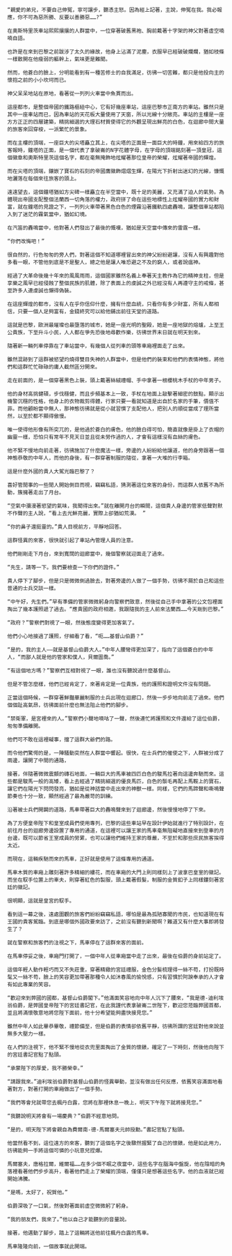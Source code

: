 	“親愛的弟兄，不要自己伸冤，寧可讓步，聽憑主怒。因為經上記著，主說，伸冤在我。我必報應，你不可為惡所勝、反要以善勝惡……?”

    在奧斯特里茨車站熙熙攘攘的人群當中，一位穿著破舊黑袍、胸前戴著十字架的神父對著虛空喃喃自語。

    也許是在來到巴黎之前跋涉了太久的緣故，他身上沾滿了泥塵，衣服早已經破破爛爛，猶如枝條一樣散開在他瘦弱的軀幹上，氣味更是難聞。

    然而，他蒼白的臉上，分明能看到有一種苦修士的自我滿足，彷彿一切苦難，都只是他投向主的懷抱之前的小小坎坷而已。

    神父呆呆地站在原地，看著從一列列火車當中魚貫而出。

    這座都市，是整個帝國的鐵路樞紐中心，它有好幾座車站，這座巴黎市正南方的車站。雖然只是其中一座車站而已，因為車站的天花板大量使用了天窗，所以光線十分敞亮。車站的主樓是一座方方正正的四層建築，精挑細選的大理石材質使得它的外觀呈現出鮮亮的白色，在迴廊中間大量的旅客來回穿梭，一派繁忙的景象。

    而在主樓的頂端，一座巨大的尖塔矗立其上，在尖塔的正面是一面巨大的時鐘，用來給四方的旅客報時，鐘塔的正面，是一個代表了拿破崙的N字花體字母，在字母的頂端銘刻著一頂皇冠，這個徽章和奧斯特里茨這個名字，都在毫無掩飾地炫耀著那位皇帝的榮耀，炫耀著帝國的輝煌。

    而在尖塔的頂端，鑲嵌了寶石的石刻的帝國鷹徽飾熠熠生輝，在陽光下折射出迷幻的光線，慷慨地灑落在每個來往旅客的頭上。

    遠遠望去，這個鐘塔猶如方尖碑一樣矗立在半空當中，既十足的美麗，又充滿了迫人的氣勢。為體現出帝國支配整個法蘭西一切角落的權力，政府拼了命在這些地標性上炫耀帝國的實力和財富，就在鐘塔的見證之下，一列列火車帶著黑色白色的煙霧沿著鐵軌四處轟鳴，讓整個車站都陷入到了迷茫的霧氣當中，猶如幻境。

    在汽笛的轟鳴當中，他對著人們發出了最後的慨嘆，猶如是天空當中傳來的雷霆一樣。

    “你們改悔吧！”

    很自然的，行色匆匆的旁人們，對著這個不知道哪裡冒出來的神父紛紛避讓，沒有人有興趣對他多看一眼，不管他到底是不是聖人，總之他是讓人唯恐避之不及的窮人，或者說瘟神。

    經過了大革命後幾十年來的風風雨雨，這個國家雖然名義上奉著天主教作為它的精神支柱，但是享樂之風早已經侵蝕了整個民族的肌體，除了表面上的虔誠之外已經沒有人再遵守主的戒條，甚至許多人連虔誠也懶得偽裝。

    在這座輝煌的都市，沒有人在乎你信仰什麼，擁有什麼血統，只看你有多少財富，所有人都相信，只要一個人足夠富有，金錢終究可以給他鋪出前往天堂的道路。

    這就是巴黎，歐洲最璀璨也最墮落的城市，她是一座光明的聖殿，她是一座地獄的熔爐，上至王公貴族，下至升斗小民，人人都在爭先恐後地尋歡作樂，彷彿世界末日就在明天到來。

    隨著新一輛列車停靠在了車站當中，有幾個人從列車的頭等車廂裡面走了出來。

    雖然混跡到了這群被慾望灼燒得雙目失神的人群當中，但是他們的裝束和他們的表情神態，將他們和這群忙忙碌碌的庸人截然區分開來。

    走在前面的，是一個穿著黑色上裝，頭上戴著絲絨禮帽、手中拿著一根櫻桃木手杖的中年男子。

    他的身材高挑健碩，步伐穩健，而且步頻基本上一致，手杖在地面上敲擊著細密的鼓點，顯示出機警沉穩的性格，他身上的衣物裁剪得體，行家只要一看就知道是出自於名家的手筆，價值不菲。而他顧盼當中無人，那神態彷彿就是從小就習慣了支配他人，把別人的順從當成了理所當然，以至於都不顯得傲慢。

    唯一使得他形像有所突兀的，是他過於蒼白的膚色，他的臉白得可怕，簡直就像是掛上了衣帽的幽靈一樣，恐怕只有常年不見天日並且從未勞作過的人，才會有這樣沒有血絲的膚色。

    他不緊不慢地向前走著，彷彿施加了什麼魔法一樣，旁邊的人紛紛給他讓道，他的身旁跟著一個神態恭敬的中年人，而他的身後，有一群穿著制服的隨從，拿著一大堆的行李箱。

    這是什麼外國的貴人大駕光臨巴黎了？

    喜好管閒事的一些閒人開始側目而視，竊竊私語，猜測著這位來客的身份，而這群人依舊不為所動，簇擁著走出了月台。

    “空氣中瀰漫著慾望的氣味，我聞得出來。”就在離開月台的瞬間，這個貴人身邊的管家低聲對默不作聲的主人說，“看上去光鮮亮麗，實際上卻猶如荒漠。 ”

    “你的鼻子還挺靈的。”貴人目視前方，平靜地回答。

    這群怪異的來客，很快就引起了車站內管理人員的注意。

    他們剛剛走下月台，來到寬闊的迴廊當中，幾個警察就迎面走了過來。

    “先生，請等一下。我們要檢查一下你們的證件。”

    貴人停下了腳步，但是只是微微側過臉去，對著旁邊的人做了一個手勢，彷彿不屑於自己和這些普通的士兵交談一樣。

    “中午好，先生們。”早有準備的管家微微躬身向警察們致意，然後從自己手中拿著的公文包裡面掏出了幾本護照遞了過去。“應貴國的政府相邀，我跟隨我的主人前來法蘭西……今天剛到巴黎。”

    “政府？”警察們對視了一眼，然後態度變得更加客氣了。

    他們小心地接過了護照，仔細看了看，“呃……基督山伯爵？”

    “是的，我的主人——就是基督山伯爵大人。”中年人腰彎得更加深了，指向了這個蒼白的中年人，“而鄙人就是他的管家和僕人，貝爾圖喬。”

    “有這個地方嗎？”警察們互相對視了一眼，誰也沒有聽說過什麼基督山。

    但是不管怎麼樣，他們已經肯定了，來著肯定是一位貴族，他的護照和證明文件沒有問題。

    正當這個時候，一群穿著鮮豔華麗制服的士兵出現在迴廊口，然後一步步地向前走了過來。他們個個趾高氣昂，彷彿面前什麼也無法阻止他們的腳步。

    “禁衛軍，是宮裡來的人。”警察們小聲地嘀咕了一聲，然後連忙將護照和文件還給了這位伯爵，匆匆準備離開。

    他們可不敢在這裡礙事，擋了這群大爺們的路。

    而令他們驚愕的是，一陣騷動突然在人群當中響起。很快，在士兵們的催使之下，人群被分成了兩邊，讓開了中間的通路，

    接著，伴隨著微微震顫的磚石地面，一輛巨大的馬車被四匹白色的駿馬拉著向這邊奔馳而來。這些都是駿馬一般的高矮，看上去經過了精挑細選的優良馬匹，白色的鬃毛再配上馬鞍上的寶石，讓它們在陽光下閃閃發亮，猶如是從神話當中走出來的神獸一樣。同樣，它們的馬蹄聲和嘶鳴聲節奏也十分一致，顯然經過了最為嚴苛的訓練。

    沿著被士兵們開闢的道路，馬車帶著巨大的轟鳴聲來到了迴廊邊，然後慢慢地停了下來。

    為了方便皇帝陛下和皇室成員們使用專列，巴黎的這些車站早在設計伊始就進行了特別設計，在前往月台的迴廊旁邊設置了專用的通道，在這裡可以讓王家的馬車毫無阻礙地直接來到登車的月台邊，既可以節省王室成員的勞累，也可以讓他們維持王家的尊嚴，不至於和那些庶民旅客挨得太近。

    而現在，這輛疾馳而來的馬車，正好就是使用了這條專用的通道。

    馬車木質的車廂上雕刻著許多精細的縷花，而在車廂的大門上則同樣刻上了波拿巴皇室的徽記。而坐在馭手位置上的車夫，則穿著紅色的製服，頭上戴著假髮，制服的金質釦子上同樣鏤刻著宮廷的徽記。

    很明顯，這就是皇宮的馭手。

    看到這一幕之後，遠處圍觀的旅客們紛紛竊竊私語，哪怕是最為孤陋寡聞的市民，也知道現在有王國的貴客駕臨。到底是哪個外國政要來訪了，之前沒有聽到新聞啊？難道又有什麼大事即將發生了？

    就在警察和旅客們的注視之下，馬車停在了這群來客的面前。

    在馬車停妥之後，車廂門打開了，一個中年人從車廂當中走了出來，最後在伯爵的身前站定了。

    這個年輕人動作輕巧而又不失莊重，穿著精緻的宮廷禮服，金色分髮梳理得一絲不苟，打扮既時髦又一絲不苟，臉上的笑容更加帶著那種令人如沐春風的愉悅感，只有習慣於阿諛奉承的人才會有如此專業的笑容。

    “歡迎來到弊國的國都，基督山伯爵閣下。”他滿面笑容地向中年人沉下了腰來，“我是德-迪利埃翁伯爵，是弊國皇帝陛下的宮廷書記官，在此我謹代表拿破崙二世陛下，歡迎您蒞臨弊國首都，並且將滿懷敬意地將您陛下面前，他十分希望能夠盡快接見您。”

    雖然中年人如此畢恭畢敬，禮節備至，但是伯爵的表情卻依舊平靜，彷彿所謂的宮廷對他來說並無多大壓力一樣。

    在人們的注視下，他不緊不慢地從衣兜里面掏出了金質的懷錶，確定了一下時刻，然後他向陛下的宮廷書記官點了點頭。

    “承蒙陛下的厚愛，我不勝榮幸。”

    “請跟我來。”迪利埃翁伯爵對基督山伯爵的怪異舉動，並沒有做出任何反應，依舊笑容滿面地看著對方，對著打開的車廂做出了一個手勢。

    “我們等會兒就帶您去楓丹白露，您將在那裡休息一晚上，明天下午陛下就將接見您。”

    “我聽說明天將會有一場慶典？”伯爵不經意地問。

    “是的，明天陛下將會親自為費爾南-德-馬爾塞夫元帥授勳。”書記官點了點頭。

    他當然看不到，這位遠方的來客，聽到了這個名字之後驟然握緊了自己的懷錶，他是如此用力，彷彿能夠一手將這個可憐的小玩意兒捏爆。

    馬爾塞夫，唐格拉爾，維爾福……在多少個不眠之夜當中，這些名字在腦海中盤旋，他在陰暗的角落裡看著他們步步高升，看著他們走上了榮耀的頂端，僅僅只是想著這些名字。他的血液就已經開始沸騰。

    “是嗎，太好了，祝賀他。”

    伯爵深吸了一口氣，然後對著面前虛空微微躬了躬身。

    “我的朋友們，我來了。”他以自己才能聽到的音量說。

    接著，他邁動了腳步，踏上了這輛將送他前往楓丹白露的馬車。

    馬車隆隆向前，一個故事就此開端。
	